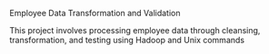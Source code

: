 Employee Data Transformation and Validation


This project involves processing employee data through cleansing, transformation, and testing using Hadoop and Unix commands
